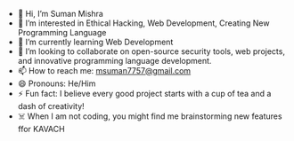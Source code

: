 - 👋 Hi, I’m Suman Mishra
- 👀 I’m interested in Ethical Hacking, Web Development, Creating New Programming Language
- 🌱 I’m currently learning Web Development
- 💞️ I’m looking to collaborate on open-source security tools, web projects, and innovative programming language development.
- 📫 How to reach me: msuman7757@gmail.com
- 😄 Pronouns: He/Him
- ⚡ Fun fact: I believe every good project starts with a cup of tea and a dash of creativity!
- ☠️ When I am not coding, you might find me brainstorming new features ffor KAVACH

<!---
crypto7mishra/crypto7mishra is a ✨ special ✨ repository because its `README.md` (this file) appears on your GitHub profile.
You can click the Preview link to take a look at your changes.
--->
